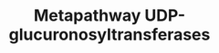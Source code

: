 ---
annotations:
- id: PW:0000002
  parent: classic metabolic pathway
  type: Pathway Ontology
  value: classic metabolic pathway
authors:
- Pieter Giesbertz
- MaintBot
- Egonw
citedin: ''
communities: []
description: ''
last-edited: 2024-03-16
ndex: null
organisms:
- Caenorhabditis elegans
redirect_from:
- /index.php/Pathway:WP1431
- /instance/WP1431
- /instance/WP1431_r129250
revision: r129250
schema-jsonld:
- '@context': https://schema.org/
  '@id': https://wikipathways.github.io/pathways/WP1431.html
  '@type': Dataset
  creator:
    '@type': Organization
    name: WikiPathways
  description: ''
  keywords:
  - ugt-1
  - ugt-10
  - ugt-11
  - ugt-12
  - ugt-13
  - ugt-14
  - ugt-15
  - ugt-16
  - ugt-17
  - ugt-18
  - ugt-19
  - ugt-2
  - ugt-20
  - ugt-21
  - ugt-22
  - ugt-23
  - ugt-24
  - ugt-25
  - ugt-26
  - ugt-27
  - ugt-28
  - ugt-29
  - ugt-3
  - ugt-30
  - ugt-31
  - ugt-32
  - ugt-33
  - ugt-34
  - ugt-35
  - ugt-36
  - ugt-37
  - ugt-38
  - ugt-39
  - ugt-4
  - ugt-40
  - ugt-41
  - ugt-42
  - ugt-43
  - ugt-44
  - ugt-45
  - ugt-46
  - ugt-47
  - ugt-48
  - ugt-49
  - ugt-5
  - ugt-50
  - ugt-51
  - ugt-52
  - ugt-53
  - ugt-54
  - ugt-55
  - ugt-56
  - ugt-57
  - ugt-58
  - ugt-59
  - ugt-6
  - ugt-60
  - ugt-61
  - ugt-62
  - ugt-63
  - ugt-64
  - ugt-65
  - ugt-7
  - ugt-8
  - ugt-9
  - ugtp-1
  license: CC0
  name: Metapathway UDP-glucuronosyltransferases
seo: CreativeWork
title: Metapathway UDP-glucuronosyltransferases
wpid: WP1431
---